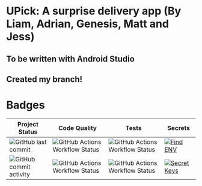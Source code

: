 # UPick: A surprise delivery app (By Liam, Adrian, Genesis, Matt and Jess)
## To be written with Android Studio
## Created my branch!



# Badges
| Project Status | Code Quality | Tests | Secrets |
|--------|--------|--------|--------|
| ![GitHub last commit](https://img.shields.io/github/last-commit/LGugs3/Surprise-Delivery-App) | ![GitHub Actions Workflow Status](https://img.shields.io/github/actions/workflow/status/LGugs3/Surprise-Delivery-App/codeql.yml?event=schedule&label=Schedule%20CodeQL) | ![GitHub Actions Workflow Status](https://img.shields.io/github/actions/workflow/status/LGugs3/Surprise-Delivery-App/flutterTests.yml?event=schedule&label=Scheduled%20Tests) | [![Find ENV](https://github.com/LGugs3/Surprise-Delivery-App/actions/workflows/findEnv.yml/badge.svg)](https://github.com/LGugs3/Surprise-Delivery-App/actions/workflows/findEnv.yml) |
| ![GitHub commit activity](https://img.shields.io/github/commit-activity/w/LGugs3/Surprise-Delivery-App) | ![GitHub Actions Workflow Status](https://img.shields.io/github/actions/workflow/status/LGugs3/Surprise-Delivery-App/codeql.yml?event=pull_request&label=Latest%20CodeQL%20PR) | ![GitHub Actions Workflow Status](https://img.shields.io/github/actions/workflow/status/LGugs3/Surprise-Delivery-App/flutterTests.yml?event=pull_request&label=Latest%20PR%20Test) | [![Secret Keys](https://github.com/LGugs3/Surprise-Delivery-App/actions/workflows/findSecretKeys.yml/badge.svg)](https://github.com/LGugs3/Surprise-Delivery-App/actions/workflows/findSecretKeys.yml) | 